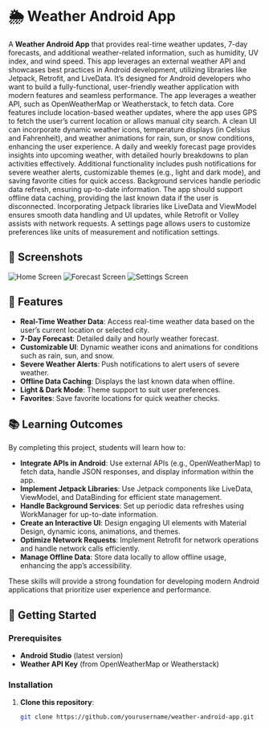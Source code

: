 
# 🌦 Weather Android App

A **Weather Android App** that provides real-time weather updates, 7-day forecasts, and additional weather-related information, such as humidity, UV index, and wind speed. This app leverages an external weather API and showcases best practices in Android development, utilizing libraries like Jetpack, Retrofit, and LiveData. It’s designed for Android developers who want to build a fully-functional, user-friendly weather application with modern features and seamless performance.
The app leverages a weather API, such as OpenWeatherMap or Weatherstack, to fetch data. Core features include location-based weather updates, where the app uses GPS to fetch the user’s current location or allows manual city search. A clean UI can incorporate dynamic weather icons, temperature displays (in Celsius and Fahrenheit), and weather animations for rain, sun, or snow conditions, enhancing the user experience. A daily and weekly forecast page provides insights into upcoming weather, with detailed hourly breakdowns to plan activities effectively. Additional functionality includes push notifications for severe weather alerts, customizable themes (e.g., light and dark mode), and saving favorite cities for quick access. Background services handle periodic data refresh, ensuring up-to-date information. The app should support offline data caching, providing the last known data if the user is disconnected. Incorporating Jetpack libraries like LiveData and ViewModel ensures smooth data handling and UI updates, while Retrofit or Volley assists with network requests. A settings page allows users to customize preferences like units of measurement and notification settings.


## 📱 Screenshots

![Home Screen](images/home_screen.webp)
![Forecast Screen](images/forecast_screen.webp)
![Settings Screen](images/settings_screen.webp)

## 📖 Features

- **Real-Time Weather Data**: Access real-time weather data based on the user’s current location or selected city.
- **7-Day Forecast**: Detailed daily and hourly weather forecast.
- **Customizable UI**: Dynamic weather icons and animations for conditions such as rain, sun, and snow.
- **Severe Weather Alerts**: Push notifications to alert users of severe weather.
- **Offline Data Caching**: Displays the last known data when offline.
- **Light & Dark Mode**: Theme support to suit user preferences.
- **Favorites**: Save favorite locations for quick weather checks.
  
## 📚 Learning Outcomes

By completing this project, students will learn how to:

- **Integrate APIs in Android**: Use external APIs (e.g., OpenWeatherMap) to fetch data, handle JSON responses, and display information within the app.
- **Implement Jetpack Libraries**: Use Jetpack components like LiveData, ViewModel, and DataBinding for efficient state management.
- **Handle Background Services**: Set up periodic data refreshes using WorkManager for up-to-date information.
- **Create an Interactive UI**: Design engaging UI elements with Material Design, dynamic icons, animations, and themes.
- **Optimize Network Requests**: Implement Retrofit for network operations and handle network calls efficiently.
- **Manage Offline Data**: Store data locally to allow offline usage, enhancing the app’s accessibility.
  
These skills will provide a strong foundation for developing modern Android applications that prioritize user experience and performance.

## 🚀 Getting Started

### Prerequisites

- **Android Studio** (latest version)
- **Weather API Key** (from OpenWeatherMap or Weatherstack)

### Installation

1. **Clone this repository**:
   ```bash
   git clone https://github.com/yourusername/weather-android-app.git

